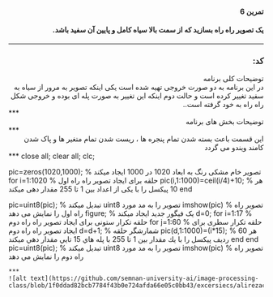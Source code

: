 <div dir="rtl">

#### تمرین 6
#### یک تصویر راه راه بسازید که از سمت بالا سیاه کامل و پایین آن سفید باشد. <br />
***
### کد:
</div>
<div dir="rtl">
توضیحات کلی برنامه <br />
 در این برنامه به دو صورت خروجی تهیه شده است یکی اینکه تصویر به مرور از سیاه به سفید تغییر کرده است و حالت دوم اینکه این تغییر به صورت پله ای بوده و خروجی شکل راه راه به خود گرفته است..
</div>
***
<div dir="rtl">
 توضیحات بخش های برنامه <br />
</div>
***
<div dir="rtl">
 این قسمت باعث بسته شدن تمام پنجره ها ، ریست شدن تمام متغیر ها و پاک شدن کامند ویندو می گردد <br />
</div>
***
close all;         
clear all;         
clc;               


pic=zeros(1020,1000); % تصویر خام مشکی رنگ به ابعاد 1020 در 1000 ایجاد میکند 
for i=1:1020  % حلقه برای ایجاد تصویر راه راه اول
    pic(i,1:1000)=ceil(i/4)+10; % هر 10 پیکسل را با یکی از اعداد بین 1 تا 255 مقدار دهی میکند
end

pic=uint8(pic);    % تبدیل میکند uint8 تصویر را به مد مورد
imshow(pic)        % تصویر راه راه اول را نمایش می دهد
figure;            % یک فیگور جدید ایجاد میکند
d=0;
for i=1:17         % حلقه تکرار ستونی برای ایجاد تصویر راه راه دوم
    for j=1:60     % حلقه تکرار سطری برای ایجاد تصویر راه راه دوم
       d=d+1;      % شمارشگر حلقه
       pic(d,1:1000)=(i*15); % هر 60 رديف پيكسل را با يك مقدار بين 1 تا 255 با پله هاي 15 تايي مقدار دهي ميكند
    end
end    
pic=uint8(pic);    % تبدیل میکند uint8 تصویر را به مد مورد
imshow(pic)        % تصوير راه راه دوم را نمايش مي دهد
```
***
![alt text](https://github.com/semnan-university-ai/image-processing-class/blob/1f0ddad82bcb7784f43b0e724afda66e05c0bb43/excersiecs/alirezachaji/6/Exce06.png)



